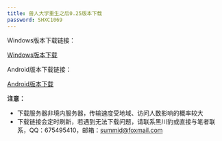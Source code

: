 ```yaml
---
title: 兽人大学重生之后0.25版本下载
password: SHXC1069
---
```


Windows版本下载链接：

[Windows版本下载](https://sgp1.digitaloceanspaces.com/furryuniversityrebirth/FurryUniversityAfterRebirth-0.25-win.zip?X-Amz-Algorithm=AWS4-HMAC-SHA256&X-Amz-Credential=DO00F42FYWAVBUP6APT8%2F20230208%2Fsgp1%2Fs3%2Faws4_request&X-Amz-Date=20230208T172803Z&X-Amz-Expires=259200&X-Amz-SignedHeaders=host&X-Amz-Signature=422cfbd189b5fc53ed8b74f1eeeeedf62652854ef2a867568f31edd23ccb88a8)



Android版本下载链接：

[Android版本下载](https://sgp1.digitaloceanspaces.com/furryuniversityrebirth/FurryUniversityAfterRebirth-0.25-android.apk?X-Amz-Algorithm=AWS4-HMAC-SHA256&X-Amz-Credential=DO00F42FYWAVBUP6APT8%2F20230208%2Fsgp1%2Fs3%2Faws4_request&X-Amz-Date=20230208T172858Z&X-Amz-Expires=3600&X-Amz-SignedHeaders=host&X-Amz-Signature=86801ace28c543a36400231a43e44c93d55ed5973678fe65068ead0561bc1eb2)



**注意：**

- 下载服务器非境内服务器，传输速度受地域、访问人数影响的概率较大
- 下载链接会定时刷新，若遇到无法下载问题，请联系黑川豹或直接与笔者联系，QQ：675495410，邮箱：summid@foxmail.com